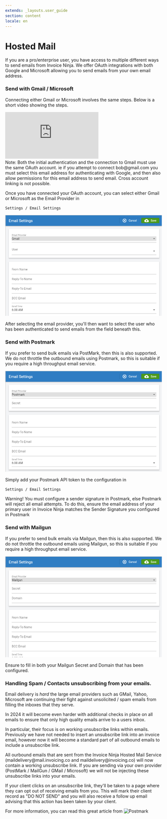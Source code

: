 ```yaml
---
extends: _layouts.user_guide 
section: content
locale: en
---
```


# Hosted Mail

If you are a pro/enterprise user, you have access to multiple different ways to send emails from Invoice Ninja. We offer OAuth integrations with both Google and Microsoft allowing you to send emails from your own email address. 

### Send with Gmail / Microsoft


Connecting either Gmail or Microsoft involves the same steps. Below is a short video showing the steps.

<div class="video_container">
<iframe class="video" src="https://www.youtube.com/embed/dU48fu3tmS0" title="YouTube video player" frameborder="0" allow="accelerometer; autoplay; clipboard-write; encrypted-media; gyroscope; picture-in-picture" allowfullscreen></iframe>
</div>

<x-info>
Note: Both the initial authentication and the connection to Gmail must use the same OAuth account. ie if you attempt to connect bob@gmail.com you must select this email address for authenticating with Google, and then also allow permissions for this email address to send email. Cross account linking is not possible.
</x-info>

Once you have connected your OAuth account, you can select either Gmail or Microsoft as the Email Provider in

```bash
Settings / Email Settings
```

![alt text](/assets/images/user_guide/gmail_config.png "Configuration screen for Gmail/Microsoft")

After selecting the email provider, you'll then want to select the user who has been authenticated to send emails from the field beneath this.

### Send with Postmark

If you prefer to send bulk emails via PostMark, then this is also supported. We do not throttle the outbound emails using Postmark, so this is suitable if you require a high throughput email service.

![alt text](/assets/images/user_guide/postmark_config.png "Configuration screen for Postmark")

Simply add your Postmark API token to the configuration in 

```bash
Settings / Email Settings
```

<x-warning>
Warning! You must configure a sender signature in Postmark, else Postmark will reject all email attempts. To do this, ensure the email address of your primary user in Invoice Ninja matches the Sender Signature you configured in Postmark
</x-warning>

### Send with Mailgun

If you prefer to send bulk emails via Mailgun, then this is also supported. We do not throttle the outbound emails using Mailgun, so this is suitable if you require a high throughput email service.

![alt text](/assets/images/user_guide/mailgun_config.png "Configuration screen for Mailgun")

Ensure to fill in both your Mailgun Secret and Domain that has been configured.

### Handling Spam / Contacts unsubscribing from your emails.

Email delivery is _hard_ the large email providers such as GMail, Yahoo, Microsoft are continuing their fight against unsolicited / spam emails from filling the inboxes that they serve.

In 2024 it will become even harder with additional checks in place on all emails to ensure that only high quality emails arrive to a users inbox.

In particular, their focus is on working unsubscribe links within emails. Previously we have not needed to insert an unsubscribe link into an invoice email, however now it will become a standard part of all outbound emails to include a unsubscribe link.

<x-warning>
All ourbound emails that are sent from the Invoice Ninja Hosted Mail Service (maildelivery@mail.invoicing.co and maildelivery@invoicing.co) will now contain a working unsubscribe link. If you are sending via your own provider (PostMark / MailGun / GMail / Microsoft) we will not be injecting these unsubscribe links into your emails.
</x-warning>

If your client clicks on an unsubscribe link, they'll be taken to a page where they can opt out of receiving emails from you. This will mark their client record as "DO NOT SEND" and you will also receive a follow up email advising that this action has been taken by your client.

For more information, you can read this great article from ![Postmark](https://postmarkapp.com/blog/2024-gmail-yahoo-email-requirements "Postmark") 